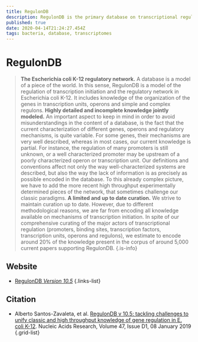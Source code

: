 ```yaml
---
title: RegulonDB
description: RegulonDB is the primary database on transcriptional regulation in Escherichia coli K-12 containing knowledge manually curated from original scientific publications, complemented with high throughput datasets and comprehensive computational predictions.
published: true
date: 2020-04-14T21:24:27.454Z
tags: bacteria, database, transcriptomes
---
```


# RegulonDB

> **The Escherichia coli K-12 regulatory network.** A database is a model of a piece of the world. In this sense, RegulonDB is a model of the regulation of transcription initiation and the regulatory network in Escherichia coli K-12. It includes knowledge of the organization of the genes in transcription units, operons and simple and complex regulons.
&NewLine;
**Highly detailed and incomplete knowledge jointly modeled.** An important aspect to keep in mind in order to avoid misunderstandings in the content of a database, is the fact that the current characterization of different genes, operons and regulatory mechanisms, is quite variable. For some genes, their mechanisms are very well described, whereas in most cases, our current knowledge is partial. For instance, the regulation of many promoters is still unknown, or a well characterized promoter may be upstream of a poorly characterized operon or transcription unit. Our definitions and conventions affect not only the way well-characterized systems are described, but also the way the lack of information is as precisely as possible encoded in the database.
&NewLine;
To this already complex picture, we have to add the more recent high throughput experimentally determined pieces of the network, that sometimes challenge our classic paradigms.
&NewLine;
**A limited and up to date curation.** We strive to maintain curation up to date. However, due to different methodological reasons, we are far from encoding all knowledge available on mechanisms of transcription initiation. In spite of our comprehensive curating of the major actors of transcriptional regulation (promoters, binding sites, transcription factors, transcription units, operons and regulons), we estimate to encode around 20% of the knowledge present in the corpus of around 5,000 current papers supporting RegulonDB.
{.is-info}

## Website

- [RegulonDB *Version 10.5*](http://regulondb.ccg.unam.mx/)
{.links-list}

## Citation

- Alberto Santos-Zavaleta, et al. [RegulonDB v 10.5: tackling challenges to unify classic and high throughput knowledge of gene regulation in E. coli K-12](https://academic.oup.com/nar/article/47/D1/D212/5160972). Nucleic Acids Research, Volume 47, Issue D1, 08 January 2019
{.grid-list}